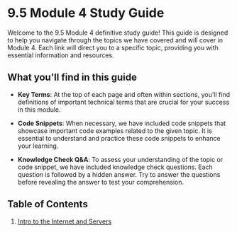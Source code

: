# 9.5 Module 4 Study Guide

Welcome to the 9.5 Module 4 definitive study guide! This guide is designed to help you navigate through the topics we have covered and will cover in Module 4. Each link will direct you to a specific topic, providing you with essential information and resources.

## What you'll find in this guide

- __Key Terms__: At the top of each page and often within sections, you'll find definitions of important technical terms that are crucial for your success in this module.

- __Code Snippets__: When necessary, we have included code snippets that showcase important code examples related to the given topic. It is essential to understand and practice these code snippets to enhance your learning.

- __Knowledge Check Q&A__: To assess your understanding of the topic or code snippet, we have included knowledge check questions. Each question is followed by a hidden answer. Try to answer the questions before revealing the answer to test your comprehension.

## Table of Contents

1. [Intro to the Internet and Servers](./01-intro-to-internet-and-servers.md)